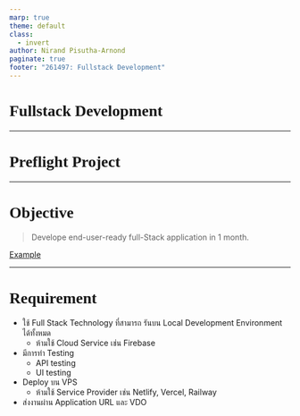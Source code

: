 ```yaml
---
marp: true
theme: default
class:
  - invert
author: Nirand Pisutha-Arnond
paginate: true
footer: "261497: Fullstack Development"
---
```


<style>
@import url('https://fonts.googleapis.com/css2?family=Prompt:ital,wght@0,100;0,300;0,400;0,700;1,100;1,300;1,400;1,700&display=swap');

    :root {
    font-family: Prompt;
    --hl-color: #D57E7E;
}
h1 {
  font-family: Prompt
}
</style>

# Fullstack Development

---


# Preflight Project


---

# Objective

> Develope end-user-ready full-Stack application in 1 month.

[Example](https://github.com/ZOUHAIRFGRA/100-Project-Ideas-for-Full-Stack-Developers)

---

# Requirement

-	ใช้ Full Stack Technology ที่สามารถ รันบน Local Development Environment ได้ทั้งหมด
    - ห้ามใช้ Cloud Service เช่น Firebase
- มีการทำ Testing
    - API testing
    - UI testing
-	Deploy บน VPS
    - ห้ามใช้ Service Provider เช่น Netlify, Vercel, Railway
- ส่งงานผ่าน Application URL และ VDO
